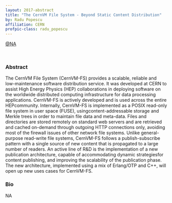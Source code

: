 ```yaml
---
layout: 2017-abstract
title: "The CernVM File System - Beyond Static Content Distribution"
by: Radu Popescu
affiliation: CERN
profpic-class: radu_popescu
---
```


[@NA](https://twitter.com/NA)

<br/>

### Abstract

The CernVM File System (CernVM-FS) provides a scalable, reliable and low-maintenance software distribution service. It was developed at CERN to assist High Energy Physics (HEP) collaborations in deploying software on the worldwide distributed computing infrastructure for data processing applications. CernVM-FS is actively developed and is used across the entire HEPcommunity. Internally, CernVM-FS is implemented as a POSIX read-only file system in user space (FUSE), usingcontent-addressable storage and Merkle trees in order to maintain file data and meta-data. Files and directories are stored remotely on standard web servers and are retrieved and cached on-demand through outgoing HTTP connections only, avoiding most of the firewall issues of other network file systems. Unlike general-purpose read-write file systems, CernVM-FS follows a publish-subscribe pattern with a single source of new content that is propagated to a large number of readers. An active line of R&amp;D is the implementation of a new publication architecture, capable of accommodating dynamic strategiesfor content publishing, and improving the scalability of the publication phase. The new architecture, implemented using a mix of Erlang/OTP and C++, will open up new uses cases for CernVM-FS.

### Bio

NA

